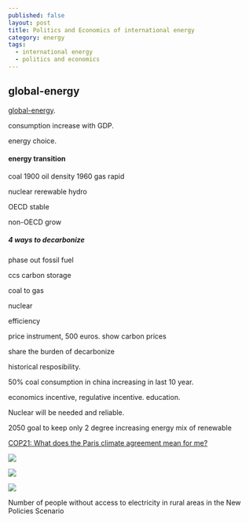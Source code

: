 ```yaml
---
published: false
layout: post
title: Politics and Economics of international energy
category: energy
tags:
  - international energy
  - politics and economics
---
```

## global-energy

[global-energy](https://www.coursera.org/learn/global-energy/lecture/2MqvD/interview-with-professor-manfred-hafner-part-1).

consumption increase with GDP. 

energy choice. 


#### energy transition
coal
1900
oil density
1960
gas rapid

nuclear
rerewable
hydro




OECD stable

non-OECD grow





##### 4 ways to decarbonize

phase out fossil fuel

ccs carbon  storage

coal to gas

nuclear

efficiency

price instrument, 500 euros. show carbon prices

share the burden of decarbonize

historical resposibility. 

50% coal consumption in china increasing in last 10 year. 

economics incentive, regulative incentive. education. 

Nuclear will be needed and reliable. 

2050 goal to keep only 2 degree increasing 
energy mix of renewable 


[COP21: What does the Paris climate agreement mean for me?](http://www.bbc.com/news/science-environment-35092127)

![](http://ichef-1.bbci.co.uk/news/624/cpsprodpb/C2FD/production/_87071994_climate_change_fallbacks-04.png)



![](http://ichef-1.bbci.co.uk/news/624/cpsprodpb/1111D/production/_87071996_climate_change_fallbacks-06.png)



![](http://ichef.bbci.co.uk/news/624/cpsprodpb/15F3D/production/_87071998_climate_change_fallbacks-05.png)


Number of people without access to electricity in rural areas
in the New Policies Scenario





